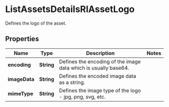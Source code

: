 

# ListAssetsDetailsRIAssetLogo

Defines the logo of the asset.

## Properties

Name | Type | Description | Notes
------------ | ------------- | ------------- | -------------
**encoding** | **String** | Defines the encoding of the image data which is usually base64. | 
**imageData** | **String** | Defines the encoded image data as a string. | 
**mimeType** | **String** | Defines the image type of the logo - jpg, png, svg, etc. | 



